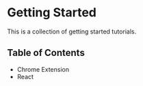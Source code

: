 # Getting Started

This is a collection of getting started tutorials.

## Table of Contents
- Chrome Extension
- React
